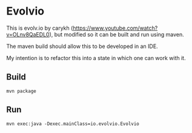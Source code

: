 # Evolvio

This is evolv.io by carykh (https://www.youtube.com/watch?v=OLnv8QaEDL0), but modified so it can be built and run using maven.

The maven build should allow this to be developed in an IDE.

My intention is to refactor this into a state in which one can work with it.

## Build
`mvn package`

## Run
`mvn exec:java -Dexec.mainClass=io.evolvio.Evolvio`
